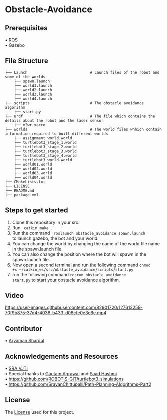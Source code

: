 # Obstacle-Avoidance

## Prerequisites
•	ROS </br>
•	Gazebo

## File Structure 
    ├── Launch                            # Launch files of the robot and some of the worlds
        ├── spawn.launch         
        ├── world1.launch            
        ├── world2.launch         
        ├── world3.launch
        ├── world4.launch
    ├── scripts                           # The obstacle avoidance algorithm
        ├── start.py                
    ├── urdf                              # The file which contains the details about the robot and the laser sensor
        ├── m2wr.xacro 
    ├── worlds                            # The world files whhich contain information required to built different worlds 
        ├── assignment_world.world        
        ├── turtlebot3_stage_1.world            
        ├── turtlebot3_stage_2.world          
        ├── turtlebot3_stage_3.world
        ├── turtlebot3_stage_4.world
        ├── turtlebot3_world.world
        ├── world01.world          
        ├── world02.world
        ├── world03.world
        ├── world04.world
    ├── CMakeLists.txt
    ├── LICENSE
    ├── README.md
    ├── package.xml
    
## Steps to get started
1. Clone this repository in your src.
2. Run <code> catkin_make </code>.
3. Run the command <code> roslaunch obstacle_avoidance spawn.launch </code> to launch gazebo, the bot and your world.
4. You can change the world by changing the name of the world file name in the spawn.launch file.
5. You can also change the position where the bot will spawn in the spawn.launch file.
6. Now open a second terminal and run the following command <code>chmod +x ~/catkin_ws/src/obstacle_avoidance/scripts/start.py</code>
7. run the following command <code>rosrun obstacle_avoidance start.py</code> to start your obstacle avoidance algorithm.

## Video
https://user-images.githubusercontent.com/82901720/127613259-70f9b875-37d4-4038-b433-d08cfe0e3c6e.mp4

## Contributor
•	[Aryaman Shardul](https://github.com/Aryaman22102002)

## Acknowledgements and Resources
•	[SRA VJTI](https://www.sravjti.in/) </br>
•	Special thanks to [Gautam Agrawal](https://github.com/gautam-dev-maker) and [Saad Hashmi](https://github.com/hashmis79) </br>
•	https://github.com/ROBOTIS-GIT/turtlebot3_simulations</br>
• https://github.com/SravanChittupalli/Path-Planning-Algorithms-Part2

## License
The [License](https://github.com/Aryaman22102002/Obstacle-Avoidance/blob/main/LICENSE) used for this project.



